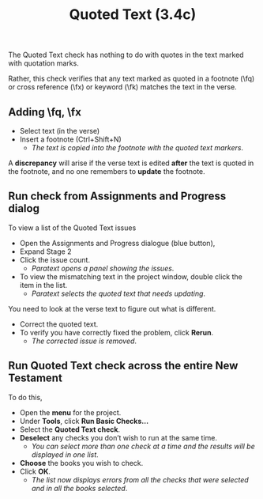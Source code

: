﻿---
title: Quoted Text (3.4c)
---
The Quoted Text check has nothing to do with quotes in the text marked with quotation marks.

Rather, this check verifies that any text marked as quoted in a footnote (\\fq) or cross reference (\\fx) or keyword (\\fk) matches the text in the verse.

## Adding \\fq, \\fx

-   Select text (in the verse)
-   Insert a footnote (Ctrl+Shift+N)  
    -  *The text is copied into the footnote with the quoted text markers*.

A **discrepancy** will arise if the verse text is edited **after** the text is quoted in the footnote, and no one remembers to **update** the footnote.

## Run check from Assignments and Progress dialog

To view a list of the Quoted Text issues
-  Open the Assignments and Progress dialogue (blue button), 
-  Expand Stage 2
-   Click the issue count.  
    -  *Paratext opens a panel showing the issues*.
-   To view the mismatching text in the project window, double click the item in the list.  
    -  *Paratext selects the quoted text that needs updating*.

You need to look at the verse text to figure out what is different.
-   Correct the quoted text.
-   To verify you have correctly fixed the problem, click **Rerun**.  
    -  *The corrected issue is removed*.

## Run Quoted Text check across the entire New Testament

To do this,

-   Open the **menu** for the project.
-   Under **Tools**, click **Run Basic Checks…**
-   Select the **Quoted Text check**.
-   **Deselect** any checks you don’t wish to run at the same time.  
    -  *You can select more than one check at a time and the results will be displayed in one list*.
-   **Choose** the books you wish to check.
-   Click **OK**.  
    -  *The list now displays errors from all the checks that were selected and in all the books selected*.

